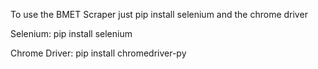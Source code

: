 To use the BMET Scraper just pip install selenium and the chrome driver

Selenium:
pip install selenium

Chrome Driver:
pip install chromedriver-py
